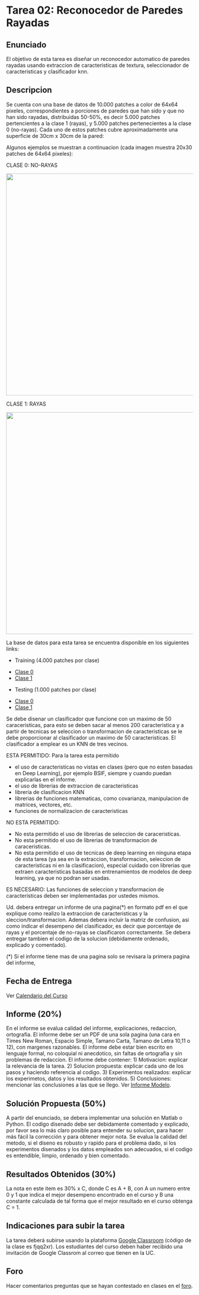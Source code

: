 # Tarea 02: Reconocedor de Paredes Rayadas

## Enunciado
El objetivo de esta tarea es diseñar un reconocedor automatico de paredes rayadas usando extraccion de caracteristicas de textura, seleccionador de caracteristicas y clasificador knn.


## Descripcion
Se cuenta con una base de datos de 10.000 patches a color de 64x64 pixeles, correspondientes a porciones de paredes que han sido y que no han sido rayadas, distribuidas 50-50%, es decir 5.000 patches pertencientes a la clase 1 (rayas), y 5.000 patches pertenecientes a la clase 0 (no-rayas). Cada uno de estos patches cubre aproximadamente una superficie de 30cm x 30cm de la pared:

Algunos ejemplos se muestran a continuacion (cada imagen muestra 20x30 patches de 64x64 pixeles):

CLASE 0: NO-RAYAS

<img src="https://github.com/domingomery/patrones/blob/master/tareas/Tarea_02/patches_0.png" width="600">

CLASE 1: RAYAS

<img src="https://github.com/domingomery/patrones/blob/master/tareas/Tarea_02/patches_1.png" width="600">


La base de datos para esta tarea se encuentra disponible en los siguientes links:

* Training (4.000 patches por clase)
- [Clase 0](https://github.com/domingomery/patrones/tree/master/tareas/Tarea_02/Training_0.zip)
- [Clase 1](https://github.com/domingomery/patrones/tree/master/tareas/Tarea_02/Training_1.zip)

* Testing (1.000 patches por clase)
- [Clase 0](https://github.com/domingomery/patrones/tree/master/tareas/Tarea_02/Testing_0.zip)
- [Clase 1](https://github.com/domingomery/patrones/tree/master/tareas/Tarea_02/Testing_1.zip)

Se debe disenar un clasificador que funcione con un maximo de 50 caraceristicas, para esto se deben sacar al menos 200 caracteristica y a partir de tecnicas se seleccion o transformacion de caracteristicas se le debe proporcionar al clasificador un maximo de 50 caracteristicas. El clasificador a emplear es un KNN de tres vecinos.

ESTA PERMITIDO: Para la tarea esta permitido 
- el uso de caracteristicas no vistas en clases (pero que no esten basadas en Deep Learning), por ejemplo BSIF, siempre y cuando puedan explicarlas en el informe.
- el uso de librerias de extraccion de caracteristicas
- libreria de clasificacion KNN
- librerias de funciones matematicas, como covarianza, manipulacion de matrices, vectores, etc.
- funciones de normalizacion de caracteristicas

NO ESTA PERMITIDO:
- No esta permitido el uso de librerias de seleccion de caraceristicas.
- No esta permitido el uso de librerias de transformacion de caraceristicas.
- No esta permitido el uso de tecnicas de deep learning en ninguna etapa de esta tarea (ya sea en la extraccion, transformacion, seleccion de caracteristicas ni en la clasificacion), especial cuidado con librerias que extraen caracteristicas basadas en entrenamientos de modelos de deep learning, ya que no podran ser usadas.

ES NECESARIO:
Las funciones de seleccion y transformacion de caracteristicas deben ser implementadas por ustedes mismos. 


Ud. debera entregar un informe de una pagina(*) en formato pdf en el que explique como realizo la extraccion de caracteristicas y la sleccion/transformacion. Ademas debera incluir la matriz de confusion, asi como indicar el desempeno del clasificador, es decir que porcentaje de rayas y el porcentaje de no-rayas se clasificaron correctamente. Se debera entregar tambien el codigo de la solucion (debidamente ordenado, explicado y comentado).

(*) Si el informe tiene mas de una pagina solo se revisara la primera pagina del informe,

## Fecha de Entrega
Ver [Calendario del Curso](https://domingomery.ing.puc.cl/teaching/patrones/)

## Informe (20%)
En el informe se evalua calidad del informe, explicaciones, redaccion, ortografia. El informe debe ser un PDF de una sola pagina (una cara en Times New Roman, Espacio Simple, Tamano Carta, Tamano de Letra 10,11 o 12), con margenes razonables. El informe debe estar bien escrito en lenguaje formal, no coloquial ni anecdotico, sin faltas de ortografia y sin problemas de redaccion. El informe debe contener: 1) Motivacion: explicar la relevancia de la tarea. 2) Solucion propuesta: explicar cada uno de los pasos y haciendo referencia al codigo. 3) Experimentos realizados: explicar los experimetos, datos y los resultados obtenidos. 5) Conclusiones: mencionar las conclusiones a las que se llego. Ver [Informe Modelo](https://github.com/domingomery/patrones/blob/master/tareas/TareaModelo.pdf).

## Solución Propuesta (50%)
A partir del enunciado, se debera implementar una solución en Matlab o Python. El codigo disenado debe ser debidamente comentado y explicado, por favor sea lo más claro posible para entender su solucion, para hacer más fácil la corrección y para obtener mejor nota. Se evalua la calidad del metodo, si el diseno es robusto y rapido para el problema dado, si los experimentos disenados y los datos empleados son adecuados, si el codigo es entendible, limpio, ordenado y bien comentado.

## Resultados Obtenidos (30%)
La nota en este item es 30% x C, donde C es A + B, con A un numero entre 0 y 1 que indica el mejor desempeno encontrado en el curso y B una constante calculada de tal forma que el mejor resultado en el curso obtenga C = 1. 

## Indicaciones para subir la tarea
La tarea deberá subirse usando la plataforma [Google Classroom](https://classroom.google.com/u/0/c/NjI2MjU3NTE1MDVa/a/NjI2Njg3MjE1NzJa/details) (código de la clase es fjqq2xr). Los estudiantes del curso deben haber recibido una invitación de Google Classrom al correo que tienen en la UC.

## Foro
Hacer comentarios preguntas que se hayan contestado en clases en el [foro](https://github.com/domingomery/patrones/issues/14).
